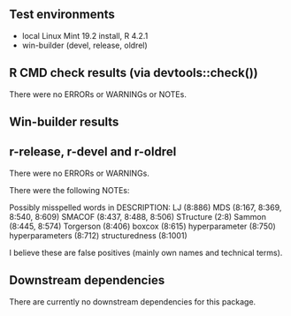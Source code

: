 ## Test environments
* local Linux Mint 19.2 install, R 4.2.1
* win-builder (devel, release, oldrel)

## R CMD check results (via devtools::check())
There were no ERRORs or WARNINGs or NOTEs. 

## Win-builder results
## r-release, r-devel and r-oldrel
There were no ERRORs or WARNINGs.

There were the following NOTEs:

Possibly misspelled words in DESCRIPTION:
  LJ (8:886)
  MDS (8:167, 8:369, 8:540, 8:609)
  SMACOF (8:437, 8:488, 8:506)
  STructure (2:8)
  Sammon (8:445, 8:574)
  Torgerson (8:406)
  boxcox (8:615)
  hyperparameter (8:750)
  hyperparameters (8:712)
  structuredness (8:1001)

I believe these are false positives (mainly own names and technical terms).


## Downstream dependencies
There are currently no downstream dependencies for this package.